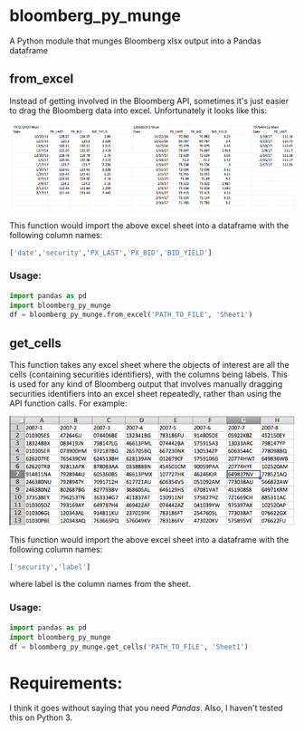 # bloomberg_py_munge
A Python module that munges Bloomberg xlsx output into a Pandas dataframe

## from_excel

Instead of getting involved in the Bloomberg API, sometimes it's just easier to drag the Bloomberg data into excel. Unfortunately it looks like this:

![Alt text](./img/excelscreen.png?raw=true "Optional Title")

This function would import the above excel sheet into a dataframe with the following column names:
```python
['date','security','PX_LAST','PX_BID','BID_YIELD']
```

### Usage:
```python
import pandas as pd
import bloomberg_py_munge
df = bloomberg_py_munge.from_excel('PATH_TO_FILE', 'Sheet1')
```
## get_cells

This function takes any excel sheet where the objects of interest are all the cells (containing securities identifiers), with the columns being labels. This is used for any kind of Bloomberg output that involves manually dragging securities identifiers into an excel sheet repeatedly, rather than using the API function calls. For example:

![Alt text](./img/excelscreen2.png?raw=true "Optional Title")

This function would import the above excel sheet into a dataframe with the following column names:
```python
['security','label']
```
where label is the column names from the sheet.

### Usage:
```python
import pandas as pd
import bloomberg_py_munge
df = bloomberg_py_munge.get_cells('PATH_TO_FILE', 'Sheet1')
```

# Requirements:
I think it goes without saying that you need *Pandas*. Also, I haven't tested this on Python 3.
